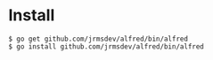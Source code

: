 # Install

	$ go get github.com/jrmsdev/alfred/bin/alfred
	$ go install github.com/jrmsdev/alfred/bin/alfred
